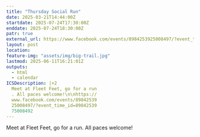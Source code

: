 ```yaml
---
title: "Thursday Social Run"
date: 2025-03-21T14:44:00Z
startdate: 2025-07-24T17:30:00Z
enddate: 2025-07-24T18:30:00Z
patr: true
external_url: https://www.facebook.com/events/8984253925008497/?event_time_id=8984253975008492
layout: post
location: 
feature-img: "assets/img/big-trail.jpg"
lastmod: 2025-06-11T16:21:01Z
outputs:
  - html
  - calendar
ICSDescription: |+2
  Meet at Fleet Feet, go for a run  . All paces welcome!\n\nhttps://  www.facebook.com/events/89842539  25008497/?event_time_id=89842539  75008492
---
```


Meet at Fleet Feet, go for a run. All paces welcome!<br>
  <br>
  

